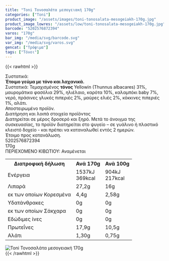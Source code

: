 ```yaml
---
title: "Toni Τονοσαλάτα µεσογειακή 170g"
categories: ["Toni"]
product_image: "/assets/images/toni-tonosalata-mesogeiakh-170g.jpg"
product_image_lowres: "/assets/low/toni-tonosalata-mesogeiakh-170g.jpg"
barcode: "5202576872394"
varos: "170g"
bar_img: "/media/svg/barcode.svg"
var_img: "/media/svg/varos.svg"
gencat: ["Τρόφιμα"]
tags: ["Τόνοι"]
---
```

{{< rawhtml >}}
<div class="sload729"><div class="product"><div id="sistatika">Συστατικά:</div><div class="alltext"><strong>Έτοιμο γεύμα με τόνο και λαχανικά.<br></strong>Συστατικά: Τεμαχισμένος <strong>τόνος </strong>Yellowin (Thunnus albacares) 31%, μαυρομάτικα φασόλια 29%, ηλιέλαιο, καρότα 10%, καλαμπόκι baby 7%, νερό, πράσινες γλυκές πιπεριές 2%, μαύρες ελιές 2%, κόκκινες πιπεριές 1%, αλάτι.<br>Αποστειρωμένο προϊόν.</div><div id="loipa">Διατήρηση και λοιπά στοιχεία προϊόντος</div><div class="alltext">Διατηρείται σε μέρος δροσερό και ξηρό. Μετά το άνοιγμα της συσκευασίας, το προϊόν διατηρείται στο ψυγείο – σε γυάλινο ή πλαστικό κλειστό δοχείο - και πρέπει να καταναλωθεί εντός 2 ημερών.<br>Έτοιμο προς κατανάλωση.</div><div id="barcode"><div id="barimage1"></div><span id="bartext">5202576872394</span></div><div id="varos"><div id="varosimage1"></div><span id="varostext">170g</span></div><div id="kivotio">ΠΕΡΙΕΧΟΜΕΝΟ ΚΙΒΩΤΙΟΥ:&nbsp;Αναμένεται</div><div class="tabout"><table id="diatable"><tbody><tr><th>Διατροφική δήλωση</th><th>Ανά 170g</th><th>Ανά 100g</th></tr><tr><td class="texr2">Ενέργεια</td><td class="texr">1537kJ<br>369kcal</td><td class="texr">904kJ<br>217kcal</td></tr><tr><td class="texr2">Λιπαρά</td><td class="texr">27,2g</td><td class="texr">16g</td></tr><tr><td class="gray">εκ των οποίων Κορεσµένα</td><td class="gray2">4,4g</td><td class="gray2">2,58g</td></tr><tr><td class="texr2">Yδατάνθρακες</td><td class="texr">0g</td><td class="texr">0g</td></tr><tr><td class="gray">εκ των οποίων Σάκχαρα</td><td class="gray2">0g</td><td class="gray2">0g</td></tr><tr><td class="texr2">Εδώδιμες ίνες</td><td class="texr">0g</td><td class="texr">0g</td></tr><tr><td class="texr2">Πρωτεΐνες</td><td class="texr">17,9g</td><td class="texr">10,5g</td></tr><tr><td class="texr2">Αλάτι</td><td class="texr">1,30g</td><td class="texr">0,75g</td></tr></tbody></table></div><div class="keno"></div><div class="pimg"><img alt="Toni Τονοσαλάτα µεσογειακή 170g" title="Toni Τονοσαλάτα µεσογειακή 170g" src="/assets/images/toni-tonosalata-mesogeiakh-170g.jpg"></div></div></div>
{{< /rawhtml >}}


